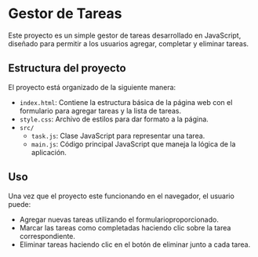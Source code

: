 # Gestor de Tareas

Este proyecto es un simple gestor de tareas desarrollado en JavaScript, diseñado para permitir a los usuarios agregar, completar y eliminar tareas.

## Estructura del proyecto

El proyecto está organizado de la siguiente manera:

- `index.html`: Contiene la estructura básica de la página web con el formulario para agregar tareas y la lista de tareas.
- `style.css`: Archivo de estilos para dar formato a la página.
- `src/`
    - `task.js`: Clase JavaScript para representar una tarea.
    - `main.js`: Código principal JavaScript que maneja la lógica de la aplicación.

## Uso

Una vez que el proyecto este funcionando en el navegador, el usuario puede:

- Agregar nuevas tareas utilizando el formularioproporcionado.
- Marcar las tareas como completadas haciendo clic sobre la tarea correspondiente.
- Eliminar tareas haciendo clic en el botón de eliminar junto a cada tarea.